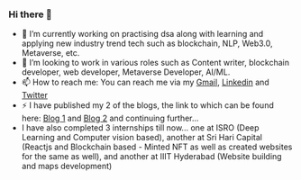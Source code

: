 ### Hi there 👋


- 🔭 I’m currently working on practising dsa along with learning and applying new industry trend tech such as blockchain, NLP, Web3.0, Metaverse, etc.
- 🤔 I’m looking to work in various roles such as Content writer, blockchain developer, web developer, Metaverse Developer, AI/ML.
- 📫 How to reach me: You can reach me via my [Gmail](ayushdagaeinstein@gmail.com), [Linkedin](https://www.linkedin.com/in/ayush-daga-5218421b8/) and [Twitter](https://twitter.com/_ayushdaga_)
- ⚡ I have published my 2 of the blogs, the link to which can be found here: [Blog 1](https://cevgroup.org/the-great-resignation/) and [Blog 2](https://cevgroup.org/web3-0-blockchain-and-dapps-2/) and continuing further...
- I have also completed 3 internships till now... one at ISRO (Deep Learning and Computer vision based), another at Sri Hari Capital (Reactjs and Blockchain based - Minted NFT as well as created websites for the same as well), and another at IIIT Hyderabad (Website building and maps development)
<!-- - 🌱 I’m currently learning 
- 👯 I’m looking to collaborate on ...

- 💬 Ask me about ...

- 😄 Pronouns: ... -->


